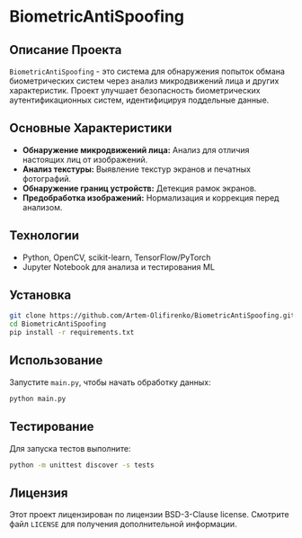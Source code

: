 # BiometricAntiSpoofing

## Описание Проекта

`BiometricAntiSpoofing` - это система для обнаружения попыток обмана биометрических систем через анализ микродвижений лица и других характеристик. Проект улучшает безопасность биометрических аутентификационных систем, идентифицируя поддельные данные.

## Основные Характеристики

- **Обнаружение микродвижений лица:** Анализ для отличия настоящих лиц от изображений.
- **Анализ текстуры:** Выявление текстур экранов и печатных фотографий.
- **Обнаружение границ устройств:** Детекция рамок экранов.
- **Предобработка изображений:** Нормализация и коррекция перед анализом.

## Технологии

- Python, OpenCV, scikit-learn, TensorFlow/PyTorch
- Jupyter Notebook для анализа и тестирования ML

## Установка

```bash
git clone https://github.com/Artem-Olifirenko/BiometricAntiSpoofing.git
cd BiometricAntiSpoofing
pip install -r requirements.txt
```

## Использование

Запустите `main.py`, чтобы начать обработку данных:

```bash
python main.py
```

## Тестирование

Для запуска тестов выполните:

```bash
python -m unittest discover -s tests
```

## Лицензия

Этот проект лицензирован по лицензии BSD-3-Clause license. Смотрите файл `LICENSE` для получения дополнительной информации.




